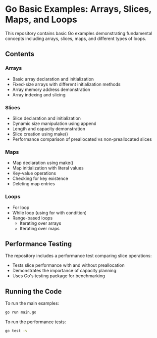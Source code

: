 # Go Basic Examples: Arrays, Slices, Maps, and Loops

This repository contains basic Go examples demonstrating fundamental concepts including arrays, slices, maps, and different types of loops.

## Contents

### Arrays

- Basic array declaration and initialization
- Fixed-size arrays with different initialization methods
- Array memory address demonstration
- Array indexing and slicing

### Slices

- Slice declaration and initialization
- Dynamic size manipulation using append
- Length and capacity demonstration
- Slice creation using make()
- Performance comparison of preallocated vs non-preallocated slices

### Maps

- Map declaration using make()
- Map initialization with literal values
- Key-value operations
- Checking for key existence
- Deleting map entries

### Loops

- For loop
- While loop (using for with condition)
- Range-based loops
  - Iterating over arrays
  - Iterating over maps

## Performance Testing

The repository includes a performance test comparing slice operations:

- Tests slice performance with and without preallocation
- Demonstrates the importance of capacity planning
- Uses Go's testing package for benchmarking

## Running the Code

To run the main examples:

```bash
go run main.go
```

To run the performance tests:

```bash
go test -v
```
